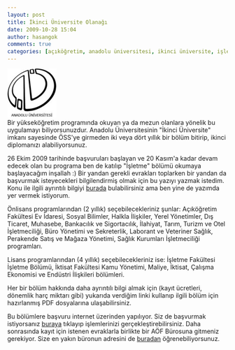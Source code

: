 ```yaml
---
layout: post
title: İkinci Üniversite Olanağı
date: 2009-10-28 15:04
author: hasangok
comments: true
categories: [açıköğretim, anadolu üniversitesi, ikinci üniversite, işletme, Kendimden]
---
```

![](https://raw.githubusercontent.com/hasangok/hasangok.github.io/master/uploads/2009/10/anadoluuni.jpg)  
Bir yükseköğretim programında okuyan ya da mezun olanlara yönelik bu uygulamayı biliyorsunuzdur. Anadolu Üniversitesinin "İkinci Üniversite" imkanı sayesinde ÖSS'ye girmeden iki veya dört yıllık bir bölüm bitirip, ikinci diplomanızı alabiliyorsunuz.

26 Ekim 2009 tarihinde başvuruları başlayan ve 20 Kasım'a kadar devam edecek olan bu programa ben de katılıp "İşletme" bölümü okumaya başlayacağım inşallah :) Bir yandan gerekli evrakları toplarken bir yandan da başvurmak isteyecekleri bilgilendirmiş olmak için bu yazıyı yazmak istedim. Konu ile ilgili ayrıntılı bilgiyi [burada](http://www.anadolu.edu.tr/aos/program_brosurleri/ikinci_universite_olanagi.aspx) bulabilirsiniz ama ben yine de yazımda yer vermek istiyorum.

Önlisans programlarından (2 yıllık) seçebilecekleriniz şunlar: Açıköğretim Fakültesi Ev İdaresi, Sosyal Bilimler, Halkla İlişkiler, Yerel Yönetimler, Dış Ticaret, Muhasebe, Bankacılık ve Sigortacılık, İlahiyat, Tarım, Turizm ve Otel İşletmeciliği, Büro Yönetimi ve Sekreterlik, Laborant ve Veteriner Sağlık, Perakende Satış ve Mağaza Yönetimi, Sağlık Kurumları İşletmeciliği programları.

Lisans programlarından (4 yıllık) seçebilecekleriniz ise: İşletme Fakültesi İşletme Bölümü, İktisat Fakültesi Kamu Yönetimi, Maliye, İktisat, Çalışma Ekonomisi ve Endüstri İlişkileri bölümleri.

Her bir bölüm hakkında daha ayrıntılı bilgi almak için (kayıt ücretleri, dönemlik harç miktarı gibi) yukarıda verdiğim linki kullanıp ilgili bölüm için hazırlanmış PDF dosyalarına ulaşabilirsiniz.

Bu bölümlere başvuru internet üzerinden yapılıyor. Siz de başvurmak istiyorsanız [buraya](http://aofkayit.anadolu.edu.tr) tıklayıp işlemlerinizi gerçekleştirebilirsiniz. Daha sonrasında kayıt için istenen evraklarla birlikte bir AÖF Bürosuna gitmeniz gerekiyor. Size en yakın büronun adresini de [buradan](http://www.anadolu.edu.tr/aos/buro/aof_buro_adresler.aspx) öğrenebiliyorsunuz.
